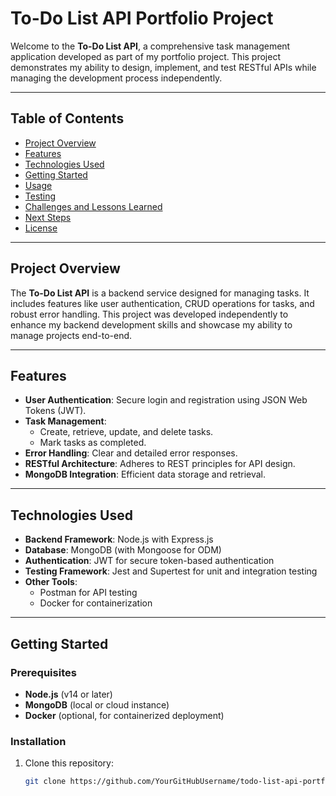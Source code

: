 # To-Do List API Portfolio Project

Welcome to the **To-Do List API**, a comprehensive task management application developed as part of my portfolio project. This project demonstrates my ability to design, implement, and test RESTful APIs while managing the development process independently.

---

## Table of Contents

- [Project Overview](#project-overview)
- [Features](#features)
- [Technologies Used](#technologies-used)
- [Getting Started](#getting-started)
- [Usage](#usage)
- [Testing](#testing)
- [Challenges and Lessons Learned](#challenges-and-lessons-learned)
- [Next Steps](#next-steps)
- [License](#license)

---

## Project Overview

The **To-Do List API** is a backend service designed for managing tasks. It includes features like user authentication, CRUD operations for tasks, and robust error handling. This project was developed independently to enhance my backend development skills and showcase my ability to manage projects end-to-end.

---

## Features

- **User Authentication**: Secure login and registration using JSON Web Tokens (JWT).
- **Task Management**: 
  - Create, retrieve, update, and delete tasks.
  - Mark tasks as completed.
- **Error Handling**: Clear and detailed error responses.
- **RESTful Architecture**: Adheres to REST principles for API design.
- **MongoDB Integration**: Efficient data storage and retrieval.

---

## Technologies Used

- **Backend Framework**: Node.js with Express.js
- **Database**: MongoDB (with Mongoose for ODM)
- **Authentication**: JWT for secure token-based authentication
- **Testing Framework**: Jest and Supertest for unit and integration testing
- **Other Tools**: 
  - Postman for API testing
  - Docker for containerization

---

## Getting Started

### Prerequisites

- **Node.js** (v14 or later)
- **MongoDB** (local or cloud instance)
- **Docker** (optional, for containerized deployment)

### Installation

1. Clone this repository:
   ```bash
   git clone https://github.com/YourGitHubUsername/todo-list-api-portfolio.git

